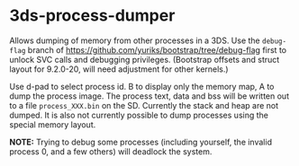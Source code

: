 # 3ds-process-dumper
Allows dumping of memory from other processes in a 3DS. Use the `debug-flag` branch of https://github.com/yuriks/bootstrap/tree/debug-flag first to unlock SVC calls and debugging privileges. (Bootstrap offsets and struct layout for 9.2.0-20, will need adjustment for other kernels.)

Use d-pad to select process id. B to display only the memory map, A to dump the process image.
The process text, data and bss will be written out to a file `process_XXX.bin` on the SD. Currently the stack and heap are not dumped. It is also not currently possible to dump processes using the special memory layout.

**NOTE:** Trying to debug some processes (including yourself, the invalid process 0, and a few others) will deadlock the system.

